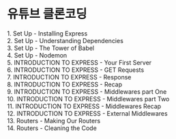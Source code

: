 <h1>유튜브 클론코딩</h1>
1. Set Up - Installing Express <br>
2. Set Up - Understanding Dependencies <br>
3. Set Up - The Tower of Babel <br>
4. Set Up - Nodemon <br>
5. INTRODUCTION TO EXPRESS - Your First Server <br>
6. INTRODUCTION TO EXPRESS - GET Requests <br>
7. INTRODUCTION TO EXPRESS - Response <br>
8. INTRODUCTION TO EXPRESS - Recap <br>
9. INTRODUCTION TO EXPRESS - Middlewares part One <br>
10. INTRODUCTION TO EXPRESS - Middlewares part Two <br>
11. INTRODUCTION TO EXPRESS - Middlewares Recap <br>
12. INTRODUCTION TO EXPRESS - External Middlewares <br>
13. Routers - Making Our Routers<br>
14. Routers - Cleaning the Code<br>

